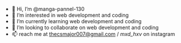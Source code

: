 - 👋 Hi, I’m @manga-pannel-130
- 👀 I’m interested in web development and coding
- 🌱 I’m currently learning web development and coding
- 💞️ I’m looking to collaborate on web development and coding
- 📫 reach me at thecsmajor007@gmail.com / _mxd_hxv_ on instagram

<!---
manga-pannel-130/manga-pannel-130 is a ✨ special ✨ repository because its `README.md` (this file) appears on your GitHub profile.
You can click the Preview link to take a look at your changes.
--->
